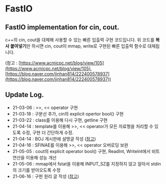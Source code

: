 # FastIO

## FastIO implementation for cin, cout.

c++의 cin, cout을 대체해 사용할 수 있는 빠른 입출력 구현 코드입니다. 위 코드를 **복사 붙여넣기**만 하시면 cin, cout이 mmap, write로 구현된 빠른 입출력 함수로 대체됩니다.

(참고 : [https://www.acmicpc.net/blog/view/105](https://www.acmicpc.net/blog/view/105), [https://blog.naver.com/jinhan814/222400578937](https://blog.naver.com/jinhan814/222400578937))

## Update Log.

* 21-03-06 : >>, << operator 구현
* 21-03-18 : 구분선 추가, cin의 explicit opertor bool() 구현
* 21-03-22 : class를 이용해 다시 구현, getline 구현
* 21-04-14 : template를 이용해 >>, << operator가 모든 자료형을 처리할 수 있도록 수정, 구현 더 간단하게 수정.
* 21-04-14 : BOJ 게시판에 설명글 작성 ([참고](https://www.acmicpc.net/blog/view/105))
* 21-04-16 : SFINAE를 이용해 >>, << operator 오버로딩 보완
* 21-05-05 : cout의 explicit operator bool() 구현, ReadInt, WriteInt에서 비트 연산을 이용해 성능 개선
* 21-05-06 : mmap에서 fstat을 이용해 INPUT_SZ를 지정하지 않고 알아서 stdin의 크기를 받아오도록 수정
* 21-06-16 : 구현 원리 글 작성 ([참고](https://blog.naver.com/jinhan814/222400578937))
